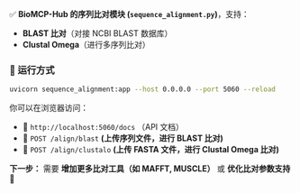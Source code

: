 ✅ **BioMCP-Hub 的序列比对模块 (`sequence_alignment.py`)**，支持：
- **BLAST 比对**（对接 NCBI BLAST 数据库）
- **Clustal Omega**（进行多序列比对）

### **🔹 运行方式**
```sh
uvicorn sequence_alignment:app --host 0.0.0.0 --port 5060 --reload
```
你可以在浏览器访问：
- 📜 `http://localhost:5060/docs` （API 文档）
- 🚀 `POST /align/blast` **(上传序列文件，进行 BLAST 比对)**
- 🔄 `POST /align/clustalo` **(上传 FASTA 文件，进行 Clustal Omega 比对)**

**下一步：** 需要 **增加更多比对工具（如 MAFFT, MUSCLE）** 或 **优化比对参数支持** 🚀

